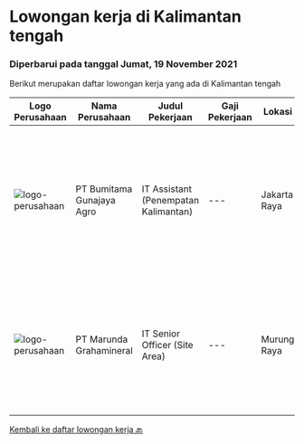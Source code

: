 
  # Lowongan kerja di Kalimantan tengah

  ### Diperbarui pada tanggal Jumat, 19 November 2021

  Berikut merupakan daftar lowongan kerja yang ada di Kalimantan tengah

  |Logo Perusahaan | Nama Perusahaan | Judul Pekerjaan | Gaji Pekerjaan | Lokasi | Deskripsi | Tanggal diunggah | Pranala |
  | -------------- | --------------- | --------------- | --------- | --------- | -------------- | ------- | ----------- |
  |![logo-perusahaan](https://image-service-cdn.seek.com.au/e2722a7d60cff64e9e9506c1f420ace83cf07984/ee4dce1061f3f616224767ad58cb2fc751b8d2dc)|PT Bumitama Gunajaya Agro|IT Assistant (Penempatan Kalimantan)|---|Jakarta Raya|Membantu dan bertanggung jawab kepada Regional Head dan IT Group Dept terkait dengan pemanfaatan sistem teknologi informasi terutama di area kebun....|Selasa, 09 November 2021|https://www.jobstreet.co.id/id/job/it-assistant-penempatan-kalimantan-3683968?token=0~60bbeb31-4bc4-4242-9de5-1826d8c96507&sectionRank=1&jobId=jobstreet-id-job-3683968|
|![logo-perusahaan](https://image-service-cdn.seek.com.au/a56ce2dca9345c94adf13690cac44c5d6164027e/ee4dce1061f3f616224767ad58cb2fc751b8d2dc)|PT Marunda Grahamineral|IT Senior Officer (Site Area)|---|Murung Raya|Responsibilities: Provide technical assistance with computer hardware and software. Coordinate, monitor and analyze the use of company’s network,...|Selasa, 02 November 2021|https://www.jobstreet.co.id/id/job/it-senior-officer-site-area-3676009?token=0~60bbeb31-4bc4-4242-9de5-1826d8c96507&sectionRank=2&jobId=jobstreet-id-job-3676009|


  [Kembali ke daftar lowongan kerja 🔙](../README.md#daftar-lowongan-kerja)
  